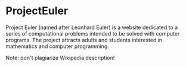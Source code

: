 # ProjectEuler
Project Euler (named after Leonhard Euler) is a website dedicated to a series of computational problems intended to be solved with computer programs. The project attracts adults and students interested in mathematics and computer programming.

Note: don't plagiarize Wikipedia description!
